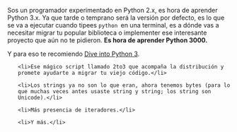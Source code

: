 <html><body><p>Sos un programador experimentado en Python 2.x, es hora de aprender Python 3.x. Ya que tarde o temprano será la versión por defecto, es lo que se va a ejecutar cuando tipees <code>python </code>en una terminal, es a dónde vas a necesitar migrar tu popular biblioteca o implementer ese interesante proyecto que aún no te pidieron. <strong>Es hora de aprender Python 3000.</strong>



Y para eso te recomiendo <a href="http://diveintopython3.org/" target="_blank">Dive into Python 3</a>.

</p><ul>

	<li>Ese mágico script llamado 2to3 que acompaña la distribución y promete ayudarte a migrar tu viejo código.</li>

	<li>Los strings ya no son lo que eran, ahora tenemos bytes (para lo que muchas veces antes usaste string y string; los string son Unicode).</li>

	<li>Más presencia de iteradores.</li>

	<li>Y más.</li>

</ul></body></html>